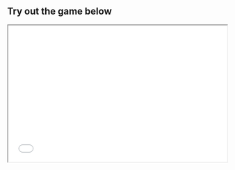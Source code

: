 ## Try out the game below

<div style="position:relative;padding-bottom:62.5%;">
  <iframe style="width:100%;height:100%;position:absolute;left:0px;top:0px;" src="../Game/index.html"></iframe>
</div>
